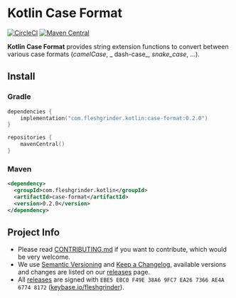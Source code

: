 # Kotlin Case Format
[![CircleCI](https://img.shields.io/circleci/build/github/Fleshgrinder/kotlin-case-format?label=CirlceCI)](https://app.circleci.com/pipelines/github/Fleshgrinder/kotlin-case-format)
[![Maven Central](https://img.shields.io/maven-central/v/com.fleshgrinder.kotlin/case-format.svg?label=Maven%20Central)](https://search.maven.org/artifact/com.fleshgrinder.kotlin/case-format)

**Kotlin Case Format** provides string extension functions to convert between various case formats (_camelCase_, _
dash-case_, _snake_case_, …).

## Install
### Gradle
```kotlin
dependencies {
    implementation("com.fleshgrinder.kotlin:case-format:0.2.0")
}

repositories {
    mavenCentral()
}
```

### Maven
```xml
<dependency>
  <groupId>com.fleshgrinder.kotlin</groupId>
  <artifactId>case-format</artifactId>
  <version>0.2.0</version>
</dependency>
```

## Project Info
* Please read [CONTRIBUTING.md] if you want to contribute, which would be very welcome.
* We use [Semantic Versioning] and [Keep a Changelog], available versions and changes are listed on our [releases] page.
* All [releases] are signed with `EBE5 EBC0 F49E 38A6 9FC7 EA26 7366 AE4A 6774 8172` ([keybase.io/fleshgrinder]).

[CONTRIBUTING.md]: CONTRIBUTING.md
[Keep a Changelog]: https://keepachangelog.com/
[keybase.io/fleshgrinder]: https://keybase.io/fleshgrinder
[releases]: https://github.com/Fleshgrinder/kotlin-case-format/releases
[Semantic Versioning]: http://semver.org/

